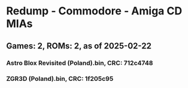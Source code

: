 # Redump - Commodore - Amiga CD MIAs
## Games: 2, ROMs: 2, as of 2025-02-22

### Astro Blox Revisited (Poland).bin, CRC: 712c4748
### ZGR3D (Poland).bin, CRC: 1f205c95
